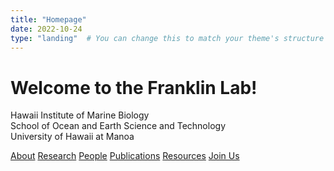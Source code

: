 ```yaml
---
title: "Homepage"
date: 2022-10-24
type: "landing"  # You can change this to match your theme's structure (e.g., "home" or "landing")
---
```


# Welcome to the Franklin Lab!

Hawaii Institute of Marine Biology<br> 
School of Ocean and Earth Science and Technology <br> 
University of Hawaii at Manoa

<!-- Call to Action Buttons -->
<div class="cta-section">
  <div class="cta-buttons">
    <a href="./about" class="cta-button">About</a>
    <a href="./research" class="cta-button">Research</a>
    <a href="./people" class="cta-button">People</a>
    <a href="./publications" class="cta-button">Publications</a>
    <a href="./resources" class="cta-button">Resources</a>
    <a href="./want-to-join-us" class="cta-button">Join Us</a>
  </div>
</div>
